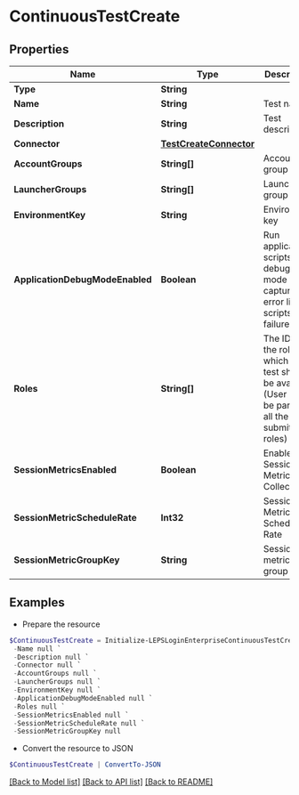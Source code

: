 # ContinuousTestCreate
## Properties

Name | Type | Description | Notes
------------ | ------------- | ------------- | -------------
**Type** | **String** |  | 
**Name** | **String** | Test name | 
**Description** | **String** | Test description | [optional] 
**Connector** | [**TestCreateConnector**](TestCreateConnector.md) |  | 
**AccountGroups** | **String[]** | Account group id | [optional] 
**LauncherGroups** | **String[]** | Launcher group ids | [optional] 
**EnvironmentKey** | **String** | Environment key | [optional] 
**ApplicationDebugModeEnabled** | **Boolean** | Run application scripts in debug mode to capture the error line for scripts failures | [optional] 
**Roles** | **String[]** | The IDs of the roles to which this test should be available. (User must be part of all the submitted roles) | [optional] 
**SessionMetricsEnabled** | **Boolean** | Enable Session Metrics Collection | [optional] 
**SessionMetricScheduleRate** | **Int32** | Session Metric Schedule Rate | [optional] 
**SessionMetricGroupKey** | **String** | Session metric group key | [optional] 

## Examples

- Prepare the resource
```powershell
$ContinuousTestCreate = Initialize-LEPSLoginEnterpriseContinuousTestCreate  -Type null `
 -Name null `
 -Description null `
 -Connector null `
 -AccountGroups null `
 -LauncherGroups null `
 -EnvironmentKey null `
 -ApplicationDebugModeEnabled null `
 -Roles null `
 -SessionMetricsEnabled null `
 -SessionMetricScheduleRate null `
 -SessionMetricGroupKey null
```

- Convert the resource to JSON
```powershell
$ContinuousTestCreate | ConvertTo-JSON
```

[[Back to Model list]](../README.md#documentation-for-models) [[Back to API list]](../README.md#documentation-for-api-endpoints) [[Back to README]](../README.md)

